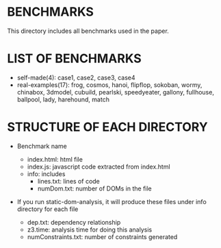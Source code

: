 BENCHMARKS
============
This directory includes all benchmarks used in the paper.


LIST OF BENCHMARKS
============
* self-made(4): case1, case2, case3, case4
* real-examples(17): frog, cosmos, hanoi, flipflop, sokoban, wormy, chinabox, 3dmodel, cubuild, pearlski, speedyeater, gallony, fullhouse, ballpool, lady, harehound, match


STRUCTURE OF EACH DIRECTORY
============
* Benchmark name
    * index.html: html file
    * index.js: javascript code extracted from index.html
    * info: includes
        * lines.txt: lines of code
        * numDom.txt: number of DOMs in the file

* If you run static-dom-analysis, it will produce these files under info directory for each file
    * dep.txt: dependency relationship
    * z3.time: analysis time for doing this analysis
    * numConstraints.txt: number of constraints generated
